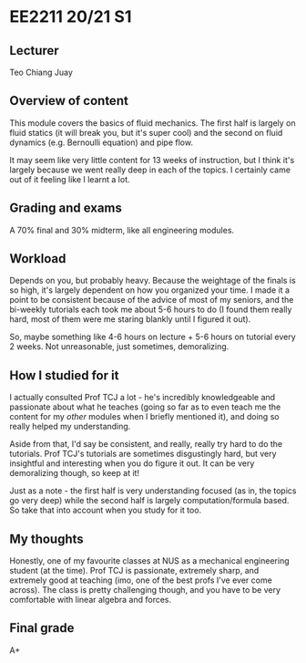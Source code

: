# EE2211 20/21 S1

## Lecturer
Teo Chiang Juay

## Overview of content

This module covers the basics of fluid mechanics. The first half is largely on fluid statics (it will break you, but it's super cool) and the second on fluid dynamics (e.g. Bernoulli equation) and pipe flow. 

It may seem like very little content for 13 weeks of instruction, but I think it's largely because we went really deep in each of the topics. I certainly came out of it feeling like I learnt a lot.

## Grading and exams

A 70% final and 30% midterm, like all engineering modules.

## Workload 
 
Depends on you, but probably heavy. Because the weightage of the finals is so high, it's largely dependent on how you organized your time. I made it a point to be consistent because of the advice of most of my seniors, and the bi-weekly tutorials each took me about 5-6 hours to do (I found them really hard, most of them were me staring blankly until I figured it out). 

So, maybe something like 4-6 hours on lecture + 5-6 hours on tutorial every 2 weeks. Not unreasonable, just sometimes, demoralizing.


## How I studied for it

I actually consulted Prof TCJ a lot - he's incredibly knowledgeable and passionate about what he teaches (going so far as to even teach me the content for my _other_ modules when I briefly mentioned it), and doing so really helped my understanding. 

Aside from that, I'd say be consistent, and really, really try hard to do the tutorials. Prof TCJ's tutorials are sometimes disgustingly hard, but very insightful and interesting when you do figure it out. It can be very demoralizing though, so keep at it!

Just as a note - the first half is very understanding focused (as in, the topics go very deep) while the second half is largely computation/formula based. So take that into account when you study for it too.

## My thoughts

Honestly, one of my favourite classes at NUS as a mechanical engineering student (at the time). Prof TCJ is passionate, extremely sharp, and extremely good at teaching (imo, one of the best profs I've ever come across). The class is pretty challenging though, and you have to be very comfortable with linear algebra and forces. 

## Final grade 
A+
